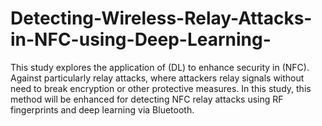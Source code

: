 # Detecting-Wireless-Relay-Attacks-in-NFC-using-Deep-Learning-
This study explores the application of (DL) to enhance security in (NFC).  Against particularly relay attacks, where attackers relay signals without need to break encryption or other protective measures. In this study, this method will be enhanced for detecting NFC relay attacks using RF fingerprints and deep learning via Bluetooth. 
